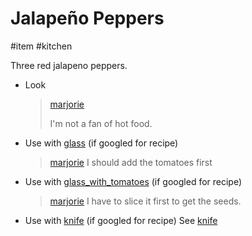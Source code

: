# Jalapeño Peppers

#item #kitchen

Three red jalapeno peppers.

- Look

  > [marjorie](characters/marjorie.md)
  >
  > I'm not a fan of hot food.

- Use with [glass](items/glass.md) (if googled for recipe)
  > [marjorie](characters/marjorie.md)
  > I should add the tomatoes first

- Use with [glass_with_tomatoes](items/glass_with_tomatoes.md) (if googled for recipe)
  > [marjorie](characters/marjorie.md)
  > I have to slice it first to get the seeds.

- Use with [knife](items/knife.md)  (if googled for recipe)
  See [knife](items/knife.md)